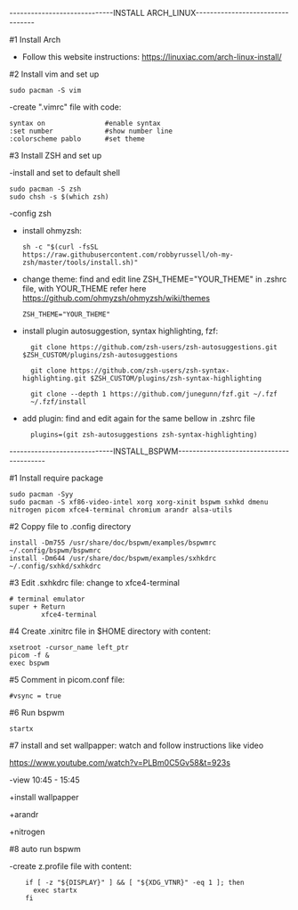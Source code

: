 -----------------------------INSTALL ARCH_LINUX---------------------------------

#1 Install Arch
- Follow this website instructions: https://linuxiac.com/arch-linux-install/

#2 Install vim and set up

    sudo pacman -S vim

-create ".vimrc" file with code: 

    syntax on               #enable syntax
    :set number             #show number line
    :colorscheme pablo      #set theme

#3 Install ZSH and set up

-install and set to default shell

    sudo pacman -S zsh
    sudo chsh -s $(which zsh)
    
-config zsh
+ install ohmyzsh:

      sh -c "$(curl -fsSL https://raw.githubusercontent.com/robbyrussell/oh-my-zsh/master/tools/install.sh)"

+ change theme: find and edit line ZSH_THEME="YOUR_THEME" in .zshrc file, with YOUR_THEME refer here https://github.com/ohmyzsh/ohmyzsh/wiki/themes

      ZSH_THEME="YOUR_THEME"
 

- install plugin autosuggestion, syntax highlighting, fzf:

        git clone https://github.com/zsh-users/zsh-autosuggestions.git $ZSH_CUSTOM/plugins/zsh-autosuggestions

        git clone https://github.com/zsh-users/zsh-syntax-highlighting.git $ZSH_CUSTOM/plugins/zsh-syntax-highlighting
        
        git clone --depth 1 https://github.com/junegunn/fzf.git ~/.fzf
        ~/.fzf/install
  
- add plugin: find and edit again for the same bellow in .zshrc file
  
        plugins=(git zsh-autosuggestions zsh-syntax-highlighting)
        
            
-----------------------------INSTALL_BSPWM-----------------------------------------


#1 Install require package

    sudo pacman -Syy
    sudo pacman -S xf86-video-intel xorg xorg-xinit bspwm sxhkd dmenu nitrogen picom xfce4-terminal chromium arandr alsa-utils

#2 Coppy file to .config directory

    install -Dm755 /usr/share/doc/bspwm/examples/bspwmrc ~/.config/bspwm/bspwmrc
    install -Dm644 /usr/share/doc/bspwm/examples/sxhkdrc ~/.config/sxhkd/sxhkdrc
    
#3 Edit .sxhkdrc file: change to xfce4-terminal

    # terminal emulator
    super + Return
            xfce4-terminal
           
#4 Create .xinitrc file in $HOME directory with content:
        
    xsetroot -cursor_name left_ptr
    picom -f &
    exec bspwm
        
#5 Comment in picom.conf file:
    
    #vsync = true
    
#6 Run bspwm
        
    startx
 
#7 install and set wallpapper: watch and follow instructions like video

https://www.youtube.com/watch?v=PLBm0C5Gv58&t=923s

-view 10:45 - 15:45

+install wallpapper

+arandr

+nitrogen

#8 auto run bspwm

-create z.profile file with content:
        
        if [ -z "${DISPLAY}" ] && [ "${XDG_VTNR}" -eq 1 ]; then
          exec startx
        fi
